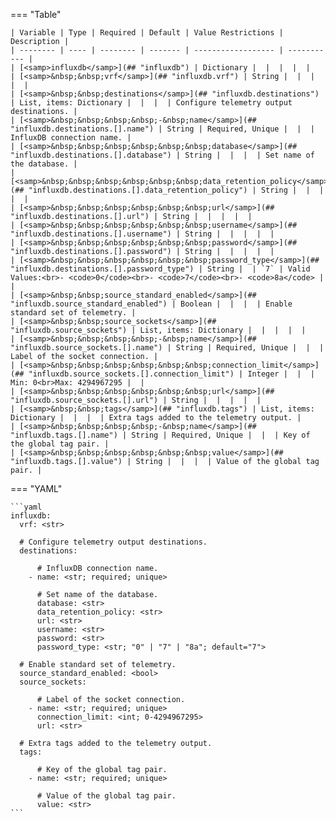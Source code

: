 <!--
  ~ Copyright (c) 2024 Arista Networks, Inc.
  ~ Use of this source code is governed by the Apache License 2.0
  ~ that can be found in the LICENSE file.
  -->
=== "Table"

    | Variable | Type | Required | Default | Value Restrictions | Description |
    | -------- | ---- | -------- | ------- | ------------------ | ----------- |
    | [<samp>influxdb</samp>](## "influxdb") | Dictionary |  |  |  |  |
    | [<samp>&nbsp;&nbsp;vrf</samp>](## "influxdb.vrf") | String |  |  |  |  |
    | [<samp>&nbsp;&nbsp;destinations</samp>](## "influxdb.destinations") | List, items: Dictionary |  |  |  | Configure telemetry output destinations. |
    | [<samp>&nbsp;&nbsp;&nbsp;&nbsp;-&nbsp;name</samp>](## "influxdb.destinations.[].name") | String | Required, Unique |  |  | InfluxDB connection name. |
    | [<samp>&nbsp;&nbsp;&nbsp;&nbsp;&nbsp;&nbsp;database</samp>](## "influxdb.destinations.[].database") | String |  |  |  | Set name of the database. |
    | [<samp>&nbsp;&nbsp;&nbsp;&nbsp;&nbsp;&nbsp;data_retention_policy</samp>](## "influxdb.destinations.[].data_retention_policy") | String |  |  |  |  |
    | [<samp>&nbsp;&nbsp;&nbsp;&nbsp;&nbsp;&nbsp;url</samp>](## "influxdb.destinations.[].url") | String |  |  |  |  |
    | [<samp>&nbsp;&nbsp;&nbsp;&nbsp;&nbsp;&nbsp;username</samp>](## "influxdb.destinations.[].username") | String |  |  |  |  |
    | [<samp>&nbsp;&nbsp;&nbsp;&nbsp;&nbsp;&nbsp;password</samp>](## "influxdb.destinations.[].password") | String |  |  |  |  |
    | [<samp>&nbsp;&nbsp;&nbsp;&nbsp;&nbsp;&nbsp;password_type</samp>](## "influxdb.destinations.[].password_type") | String |  | `7` | Valid Values:<br>- <code>0</code><br>- <code>7</code><br>- <code>8a</code> |  |
    | [<samp>&nbsp;&nbsp;source_standard_enabled</samp>](## "influxdb.source_standard_enabled") | Boolean |  |  |  | Enable standard set of telemetry. |
    | [<samp>&nbsp;&nbsp;source_sockets</samp>](## "influxdb.source_sockets") | List, items: Dictionary |  |  |  |  |
    | [<samp>&nbsp;&nbsp;&nbsp;&nbsp;-&nbsp;name</samp>](## "influxdb.source_sockets.[].name") | String | Required, Unique |  |  | Label of the socket connection. |
    | [<samp>&nbsp;&nbsp;&nbsp;&nbsp;&nbsp;&nbsp;connection_limit</samp>](## "influxdb.source_sockets.[].connection_limit") | Integer |  |  | Min: 0<br>Max: 4294967295 |  |
    | [<samp>&nbsp;&nbsp;&nbsp;&nbsp;&nbsp;&nbsp;url</samp>](## "influxdb.source_sockets.[].url") | String |  |  |  |  |
    | [<samp>&nbsp;&nbsp;tags</samp>](## "influxdb.tags") | List, items: Dictionary |  |  |  | Extra tags added to the telemetry output. |
    | [<samp>&nbsp;&nbsp;&nbsp;&nbsp;-&nbsp;name</samp>](## "influxdb.tags.[].name") | String | Required, Unique |  |  | Key of the global tag pair. |
    | [<samp>&nbsp;&nbsp;&nbsp;&nbsp;&nbsp;&nbsp;value</samp>](## "influxdb.tags.[].value") | String |  |  |  | Value of the global tag pair. |

=== "YAML"

    ```yaml
    influxdb:
      vrf: <str>

      # Configure telemetry output destinations.
      destinations:

          # InfluxDB connection name.
        - name: <str; required; unique>

          # Set name of the database.
          database: <str>
          data_retention_policy: <str>
          url: <str>
          username: <str>
          password: <str>
          password_type: <str; "0" | "7" | "8a"; default="7">

      # Enable standard set of telemetry.
      source_standard_enabled: <bool>
      source_sockets:

          # Label of the socket connection.
        - name: <str; required; unique>
          connection_limit: <int; 0-4294967295>
          url: <str>

      # Extra tags added to the telemetry output.
      tags:

          # Key of the global tag pair.
        - name: <str; required; unique>

          # Value of the global tag pair.
          value: <str>
    ```
